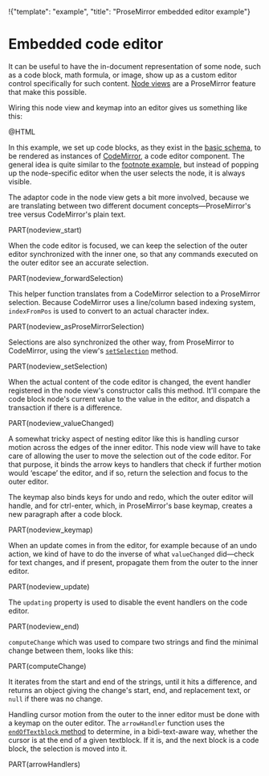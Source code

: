 !{"template": "example", "title": "ProseMirror embedded editor example"}

<link rel=stylesheet href="../../css/codemirror.css">

# Embedded code editor

It can be useful to have the in-document representation of some node,
such as a code block, math formula, or image, show up as a custom
editor control specifically for such content. [Node
views](##view.NodeView) are a ProseMirror feature that make this
possible.

Wiring this node view and keymap into an editor gives us something
like this:

@HTML

In this example, we set up code blocks, as they exist in the [basic
schema](##schema-basic), to be rendered as instances of
[CodeMirror](http://codemirror.net), a code editor component. The
general idea is quite similar to the [footnote example](../footnote/),
but instead of popping up the node-specific editor when the user
selects the node, it is always visible.

The adaptor code in the node view gets a bit more involved, because we
are translating between two different document concepts—ProseMirror's
tree versus CodeMirror's plain text.

PART(nodeview_start)

When the code editor is focused, we can keep the selection of the
outer editor synchronized with the inner one, so that any commands
executed on the outer editor see an accurate selection.

PART(nodeview_forwardSelection)

This helper function translates from a CodeMirror selection to a
ProseMirror selection. Because CodeMirror uses a line/column based
indexing system, `indexFromPos` is used to convert to an actual
character index.

PART(nodeview_asProseMirrorSelection)

Selections are also synchronized the other way, from ProseMirror to
CodeMirror, using the view's
[`setSelection`](##view.NodeView.setSelection) method.

PART(nodeview_setSelection)

When the actual content of the code editor is changed, the event
handler registered in the node view's constructor calls this method.
It'll compare the code block node's current value to the value in the
editor, and dispatch a transaction if there is a difference.

PART(nodeview_valueChanged)

A somewhat tricky aspect of nesting editor like this is handling
cursor motion across the edges of the inner editor. This node view
will have to take care of allowing the user to move the selection out
of the code editor. For that purpose, it binds the arrow keys to
handlers that check if further motion would ‘escape’ the editor, and
if so, return the selection and focus to the outer editor.

The keymap also binds keys for undo and redo, which the outer editor
will handle, and for ctrl-enter, which, in ProseMirror's base keymap,
creates a new paragraph after a code block.

PART(nodeview_keymap)

When an update comes in from the editor, for example because of an
undo action, we kind of have to do the inverse of what `valueChanged`
did—check for text changes, and if present, propagate them from the
outer to the inner editor.

PART(nodeview_update)

The `updating` property is used to disable the event handlers on the
code editor.

PART(nodeview_end)

`computeChange` which was used to compare two strings and find the
minimal change between them, looks like this:

PART(computeChange)

It iterates from the start and end of the strings, until it hits a
difference, and returns an object giving the change's start, end, and
replacement text, or `null` if there was no change.

Handling cursor motion from the outer to the inner editor must be done
with a keymap on the outer editor. The `arrowHandler` function uses
the [`endOfTextblock` method](##view.EditorView.endOfTextblock) to
determine, in a bidi-text-aware way, whether the cursor is at the end
of a given textblock. If it is, and the next block is a code block,
the selection is moved into it.

PART(arrowHandlers)
